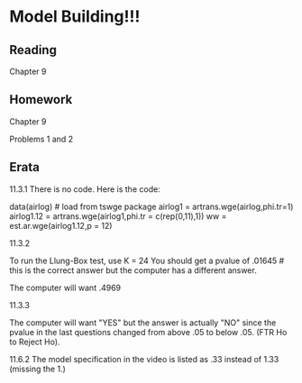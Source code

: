 # Model Building!!!

## Reading  

Chapter 9  

## Homework  

Chapter 9  

Problems 1 and 2

## Erata

11.3.1
There is no code.  Here is the code:

data(airlog) # load from tswge package
airlog1 = artrans.wge(airlog,phi.tr=1)
airlog1.12 = artrans.wge(airlog1,phi.tr = c(rep(0,11),1))
ww = est.ar.wge(airlog1.12,p = 12)

11.3.2

To run the Llung-Box test, use K = 24
You should get a pvalue of .01645 # this is the correct answer but the computer has a different answer.  

The computer will want .4969

11.3.3

The computer will want "YES" but the answer is actually "NO" since the pvalue in the last questions changed from above .05 to below .05.  (FTR Ho to Reject Ho).  


11.6.2
The model specification in the video is listed as .33 instead of 1.33 (missing the 1.)

